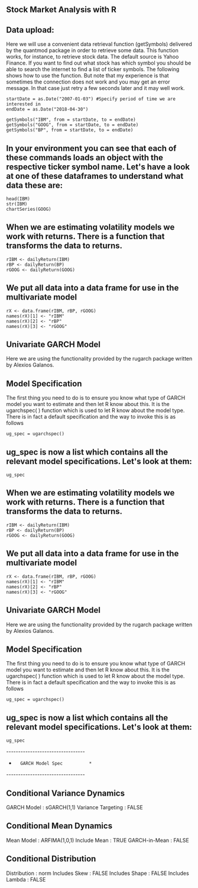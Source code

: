 ## Stock Market Analysis with R

## Data upload: 
Here we will use a convenient data retrieval function (getSymbols) delivered by the quantmod package in order to retrieve some data. This function works, for instance, to retrieve stock data. The default source is Yahoo Finance. If you want to find out what stock has which symbol you should be able to search the internet to find a list of ticker symbols. The following shows how to use the function. But note that my experience is that sometimes the connection does not work and you may get an error message. In that case just retry a few seconds later and it may well work.

```{r}
startDate = as.Date("2007-01-03") #Specify period of time we are interested in
endDate = as.Date("2018-04-30")
 
getSymbols("IBM", from = startDate, to = endDate)
getSymbols("GOOG", from = startDate, to = endDate)
getSymbols("BP", from = startDate, to = endDate)
```
## In your environment you can see that each of these commands loads an object with the respective ticker symbol name. Let's have a look at one of these dataframes to understand what data these are:

```{r}
head(IBM)
str(IBM)
chartSeries(GOOG)
```

## When we are estimating volatility models we work with returns. There is a function that transforms the data to returns.
```{r}
rIBM <- dailyReturn(IBM)
rBP <- dailyReturn(BP)
rGOOG <- dailyReturn(GOOG)
```

## We put all data into a data frame for use in the multivariate model

```{r}
rX <- data.frame(rIBM, rBP, rGOOG)
names(rX)[1] <- "rIBM"
names(rX)[2] <- "rBP"
names(rX)[3] <- "rGOOG"
```

## Univariate GARCH Model
Here we are using the functionality provided by the rugarch package written by Alexios Galanos.

## Model Specification
The first thing you need to do is to ensure you know what type of GARCH model you want to estimate and then let R know about this. It is the ugarchspec( ) function which is used to let R know about the model type. There is in fact a default specification and the way to invoke this is as follows

```{r}
ug_spec = ugarchspec()
```
## ug_spec is now a list which contains all the relevant model specifications. Let's look at them:

```{r}
ug_spec
```
## When we are estimating volatility models we work with returns. There is a function that transforms the data to returns.
```{r}
rIBM <- dailyReturn(IBM)
rBP <- dailyReturn(BP)
rGOOG <- dailyReturn(GOOG)
```

## We put all data into a data frame for use in the multivariate model

```{r}
rX <- data.frame(rIBM, rBP, rGOOG)
names(rX)[1] <- "rIBM"
names(rX)[2] <- "rBP"
names(rX)[3] <- "rGOOG"
```

## Univariate GARCH Model
Here we are using the functionality provided by the rugarch package written by Alexios Galanos.

## Model Specification
The first thing you need to do is to ensure you know what type of GARCH model you want to estimate and then let R know about this. It is the ugarchspec( ) function which is used to let R know about the model type. There is in fact a default specification and the way to invoke this is as follows

```{r}
ug_spec = ugarchspec()
```
## ug_spec is now a list which contains all the relevant model specifications. Let's look at them:

```{r}
ug_spec
```
*---------------------------------*
*       GARCH Model Spec          *
*---------------------------------*

Conditional Variance Dynamics 	
------------------------------------
GARCH Model		: sGARCH(1,1)
Variance Targeting	: FALSE 

Conditional Mean Dynamics
------------------------------------
Mean Model		: ARFIMA(1,0,1)
Include Mean		: TRUE 
GARCH-in-Mean		: FALSE 

Conditional Distribution
------------------------------------
Distribution	:  norm 
Includes Skew	:  FALSE 
Includes Shape	:  FALSE 
Includes Lambda	:  FALSE 

